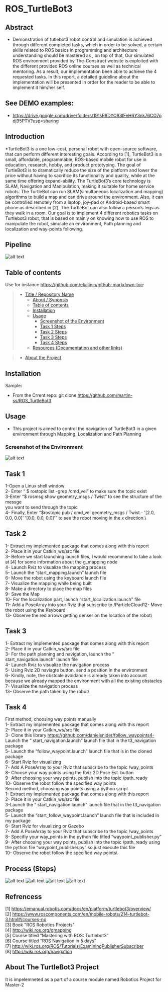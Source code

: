 # ROS_TurtleBot3

## Abstract

* Demonstration of tutlebot3 robot control and simulation is achieved through
  different completed tasks, which in order to be solved, a certain skills related
  to ROS basics in programming and architecture understanding should be
  mastered as , on top of that, Our simulated ROS
  environment provided by The-Construct website is exploited with the
  different provided ROS online courses as well as technical mentoring. As a
  result, our implementation been able to achieve the 4 requested tasks. In this
  report, a detailed guideline about the implementation will be presented in
  order for the reader to be able to implement it him/her self.


## See DEMO examples:

* <https://drive.google.com/drive/folders/191sR8DYO83IFeH6Y3nk76CO7pdj95PTV?usp=sharing>

## Introduction

*TurtleBot3 is a one low-cost, personal robot with open-source software, that can
  perform different interesting goals. According to [1], TurtleBot3 is a small,
  affordable, programmable, ROS-based mobile robot for use in education, research,
  hobby, and product prototyping. The goal of TurtleBot3 is to dramatically reduce
  the size of the platform and lower the price without having to sacrifice its
  functionality and quality, while at the same time offering expand-ability. The
  TurtleBot3’s core technology is SLAM, Navigation and Manipulation, making it
  suitable for home service robots. The TurtleBot can run SLAM(simultaneous
  localization and mapping) algorithms to build a map and can drive around the
  environment. Also, it can be controlled remotely from a laptop, joy-pad or
  Android-based smart phone as described in [2]. The TurtleBot can also follow a
  person’s legs as they walk in a room. Our goal is to implement 4 different robotics
  tasks on Turtlebot3 robot, that is based on mainly on knowing how to use ROS to
  manipulate the robot, simulate an environment, Path planning and localization and
  way-points following.
  
  
## Pipeline
![alt text](https://github.com/martin-ss/ROS_TurtleBot3/blob/main/Report/FINAL%20REPORT_MARTIN%20EMILE-04.png?raw=true)

## Table of contents

Use for instance <https://github.com/ekalinin/github-markdown-toc>:

> * [Title / Repository Name](#TurtleBot3)
>   * [About / Synopsis](#Abstract)
>   * [Table of contents](#table-of-contents)
>   * [Installation](#installation)
>   * [Usage](#usage)
>     * [Screenshot of the Environment](#screenshot-of-the-Environment)
>     * [Task 1 Steps](#features)
>     * [Task 2 Steps](#features)
>     * [Task 3 Steps](#features)
>     * [Task 4 Steps](#features)
>   * [Resources (Documentation and other links)](#resources-documentation-and-other-links)


>   * [About the Project](#)


## Installation

Sample:

* From the Crrent repo: git clone  https://github.com/martin-ss/ROS_TurtleBot3


## Usage

* This project is aimed to control the navigation of TurtleBot3 in a given environment through Mapping, Localization and Path Planning

### Screenshot of the Environment

![alt text](https://github.com/martin-ss/ROS_TurtleBot3/blob/main/ros2.png?raw=true)

## Task 1

1-Open a Linux shell window\
2- Enter “ $ rostopic list -grep /cmd_vel” to make sure the topic exist\
3-Enter “$ rosmsg show geometry_msgs / Twist” to see the structure of the messge\
you want to send through the topic\
4- Finally, Enter “$rostopic pub / cmd_vel geometry_msgs / Twist - '[2.0, 0.0, 0.0]'
'[0.0, 0.0, 0.0]'” to see the robot moving in the x direction.\


## Task 2

1- Extract my implemented package that comes along with this report\
2- Place it in your Catkin_ws/src file\
3- Before we start launching launch files, I would recommend to take a look at [4]
for some information about the g_mapping node\
4- Launch Rviz to visualize the mapping process\
5- Launch the “start_mapping.launch” launch file\
6- Move the robot using the keyboard launch file\
7- Visualize the mapping while being built\
8- Make a directory to place the map files\
9- Save the Map\
10- For the localization part, launch “start_localization.launch” file\
11- Add a PoseArray into your Rviz that subscribe to /ParticleCloud12- Move the robot using the Keyboard\
13- Observe the red arrows getting denser on the location of the robot\


## Task 3

1- Extract my implemented package that comes along with this report\
2- Place it in your Catkin_ws/src file\
3- For the path planning and navigation, launch the “ start_navigation.launch”
launch file\
4- Launch Rviz to visualize the navigation process\
5- Using Rviz 2D naviagte button, send a position in the environment\
6- Kindly, note, the obstcale avoidance is already taken into account because we
already mapped the environment with all the existing obstacles\
7- Visualize the navigation process\
13- Observe the path taken by the robot\


## Task 4

First method, choosing way points manually\
1- Extract my implemented package that comes along with this report\
2- Place it in your Catkin_ws/src file\
3- Clone this library https://github.com/danielsnider/follow_waypoints4- Launch the “ start_navigation.launch” launch file that in the t3_navigation
package\
5- Launch the “follow_waypoint.launch” launch file that is in the cloned package\
6- Start Rviz for visualizing\
7- Add A PoseArray to your Rviz that subscribe to the topic /way_points\
8- Choose your way points using the Rviz 2D Pose Est. button\
9- After choosing your way points, publish into the topic /path_ready\
10- Observe the robot follow the specified way points\
Second method, choosing way points using a python script\
1- Extract my implemented package that comes along with this report\
2- Place it in your Catkin_ws/src file\
3-Launch the “ start_navigation.launch” launch file that in the t3_navigation
package\
5- Launch the “start_follow_waypoint.launch” launch file that is included in my
package\
6- Start Rviz for visualizing or Gazebo\
7- Add A PoseArray to your Rviz that subscribe to the topic /way_points\
8- Specifiy your way_points in the python file titled “waypoint_publisher.py”\
9- After choosing your way points, publish into the topic /path_ready using the
python file “waypoint_publisher.py” so just execute this file\
10- Observe the robot follow the specified way points\


## Process (Steps)
![alt text](https://github.com/martin-ss/ROS_TurtleBot3/blob/main/Report/FINAL%20REPORT_MARTIN%20EMILE-09.png?raw=true)
![alt text](https://github.com/martin-ss/ROS_TurtleBot3/blob/main/Report/FINAL%20REPORT_MARTIN%20EMILE-10.png?raw=true)
![alt text](https://github.com/martin-ss/ROS_TurtleBot3/blob/main/Report/FINAL%20REPORT_MARTIN%20EMILE-11.png?raw=true)
![alt text](https://github.com/martin-ss/ROS_TurtleBot3/blob/main/Report/FINAL%20REPORT_MARTIN%20EMILE-12.png?raw=true)


## Refrencess

[1] https://emanual.robotis.com/docs/en/platform/turtlebot3/overview/ \
[2] https://www.roscomponents.com/en/mobile-robots/214-turtlebot-3.html#/courses-no \
[3] Book "ROS Robotics Projects" \
[4] http://wiki.ros.org/gmapping \
[5] Course titled “Mastering with ROS: Turtlebot3” \
[6] Course titled “ROS Navigation in 5 days” \
[7] http://wiki.ros.org/ROS/Tutorials/ExaminingPublisherSubscriber \
[8] http://wiki.ros.org/navigation 


## About The TurtleBot3 Project
It is impelemneted as a part of a course module named Robotics Project for Master-2 
